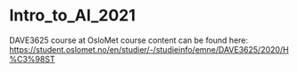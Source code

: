 # Intro_to_AI_2021
DAVE3625 course at OsloMet
course content can be found here: https://student.oslomet.no/en/studier/-/studieinfo/emne/DAVE3625/2020/H%C3%98ST
